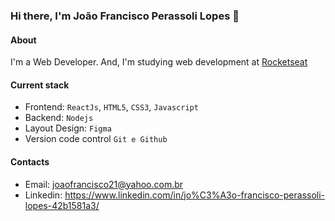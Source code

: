 ### Hi there, I'm João Francisco Perassoli Lopes 👋

#### About
I'm a Web Developer. And, I'm studying web development at [Rocketseat](https://app.rocketseat.com.br/)

#### Current stack
- Frontend: `ReactJs`, `HTML5`, `CSS3`, `Javascript`
- Backend: `Nodejs`
- Layout Design: `Figma`
- Version code control `Git e Github`

#### Contacts
- Email: joaofrancisco21@yahoo.com.br
- Linkedin: https://www.linkedin.com/in/jo%C3%A3o-francisco-perassoli-lopes-42b1581a3/
